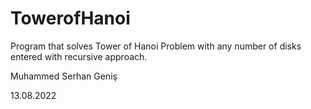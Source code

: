 # TowerofHanoi
Program that solves Tower of Hanoi Problem with any number of disks entered with recursive approach.


Muhammed Serhan Geniş

13.08.2022
